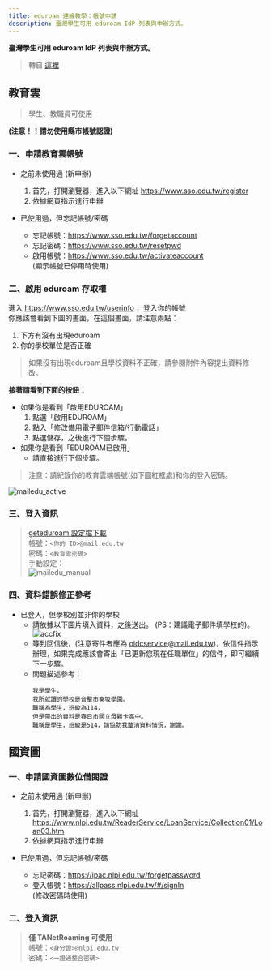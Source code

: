 ```yaml
---
title: eduroam 連線教學：帳號申請
description: 臺灣學生可用 eduroam IdP 列表與申辦方式。
---
```

**臺灣學生可用 eduroam IdP 列表與申辦方式。**
> 轉自 [這裡](https://neko70.net/eduroam_1/)
## 教育雲

> 學生、教職員可使用<br>

**(注意！！請勿使用縣市帳號認證)**<br>
### 一、申請教育雲帳號
- 之前未使用過 (新申辦)
  
  1. 首先，打開瀏覽器，進入以下網址 <https://www.sso.edu.tw/register>
  2. 依據網頁指示進行申辦

- 已使用過，但忘記帳號/密碼
  - 忘記帳號：<https://www.sso.edu.tw/forgetaccount><br>
  - 忘記密碼：<https://www.sso.edu.tw/resetpwd><br>
  - 啟用帳號：<https://www.sso.edu.tw/activateaccount><br>
    (顯示帳號已停用時使用)<br>

### 二、啟用 eduroam 存取權
進入 <https://www.sso.edu.tw/userinfo> ，登入你的帳號<br>
你應該會看到下圖的畫面，在這個畫面，請注意兩點：<br>

1. 下方有沒有出現eduroam
2. 你的學校單位是否正確
   
> 如果沒有出現eduroam且學校資料不正確，請參閱附件內容提出資料修改。<br>

**接著請看到下面的按鈕：**

- 如果你是看到「啟用EDUROAM」
  1. 點選「啟用EDUROAM」
  2. 點入「修改備用電子郵件信箱/行動電話」
  3. 點選儲存，之後進行下個步驟。
- 如果你是看到「EDUROAM已啟用」
  - 請直接進行下個步驟。

> 注意：請紀錄你的教育雲端帳號(如下圖紅框處)和你的登入密碼。

![mailedu_active](idplist/mailedu_active.jpg)<br>

### 三、登入資訊
> [geteduroam 設定檔下載](https://download.isli.me/api/raw?path=/eduroam-eap-generic-TWEdu-tested.eap-config)<br>
> 帳號：`<你的 ID>@mail.edu.tw`<br>
> 密碼：`<教育雲密碼>`<br>
> 手動設定：<br>
> ![mailedu_manual](idplist/mailedu_manual.png)

### 四、資料錯誤修正參考
- 已登入，但學校別並非你的學校
  - 請依據以下圖片填入資料，之後送出。 (PS：建議電子郵件填學校的)。<br>
    ![accfix](idplist/accfix.png)<br>
  - 等到回信後，(注意寄件者應為 oidcservice@mail.edu.tw)，依信件指示辦理，如果完成應該會寄出「已更新您現在任職單位」的信件，即可繼續下一步驟。
  - 問題描述參考：
    ```
    我是學生，
    我所就讀的學校是音擊市奏坂學園。
    職稱為學生，班級為114，
    但是帶出的資料是春日市國立母雞卡高中。
    職稱是學生，班級是514，請協助我釐清資料情況，謝謝。
    ```
## 國資圖
### 一、申請國資圖數位借閱證
- 之前未使用過 (新申辦)
  
  1. 首先，打開瀏覽器，進入以下網址 <https://www.nlpi.edu.tw/ReaderService/LoanService/Collection01/Loan03.htm>
  2. 依據網頁指示進行申辦

- 已使用過，但忘記帳號/密碼
  - 忘記密碼：<https://ipac.nlpi.edu.tw/forgetpassword><br>
  - 登入帳號：<https://allpass.nlpi.edu.tw/#/signIn><br>
    (修改密碼時使用)<br>

### 二、登入資訊
> **僅 TANetRoaming 可使用**<br>
> 帳號：`<身分證>@nlpi.edu.tw`<br>
> 密碼：`<一證通整合密碼>`
<br>